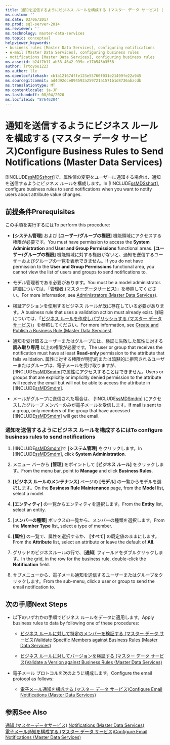 ```yaml
---
title: 通知を送信するようにビジネス ルールを構成する (マスター データ サービス) | Microsoft Docs
ms.custom: ''
ms.date: 03/06/2017
ms.prod: sql-server-2014
ms.reviewer: ''
ms.technology: master-data-services
ms.topic: conceptual
helpviewer_keywords:
- business rules [Master Data Services], configuring notifications
- e-mail [Master Data Services], configuring business rules
- notifications [Master Data Services], configuring business rules
ms.assetid: b24f7b11-ab53-4642-999c-e17b543b3558
author: lrtoyou1223
ms.author: lle
ms.openlocfilehash: cb1a12167dffe123e55760f031e21499fe22a945
ms.sourcegitcommit: ad4d92dce894592a259721a1571b1d8736abacdb
ms.translationtype: MT
ms.contentlocale: ja-JP
ms.lasthandoff: 08/04/2020
ms.locfileid: "87646204"
---
```

# <a name="configure-business-rules-to-send-notifications-master-data-services"></a><span data-ttu-id="77593-102">通知を送信するようにビジネス ルールを構成する (マスター データ サービス)</span><span class="sxs-lookup"><span data-stu-id="77593-102">Configure Business Rules to Send Notifications (Master Data Services)</span></span>
  <span data-ttu-id="77593-103">[!INCLUDE[ssMDSshort](../includes/ssmdsshort-md.md)]で、属性値の変更をユーザーに通知する場合は、通知を送信するようにビジネス ルールを構成します。</span><span class="sxs-lookup"><span data-stu-id="77593-103">In [!INCLUDE[ssMDSshort](../includes/ssmdsshort-md.md)], configure business rules to send notifications when you want to notify users about attribute value changes.</span></span>  
  
## <a name="prerequisites"></a><span data-ttu-id="77593-104">前提条件</span><span class="sxs-lookup"><span data-stu-id="77593-104">Prerequisites</span></span>  
 <span data-ttu-id="77593-105">この手順を実行するには</span><span class="sxs-lookup"><span data-stu-id="77593-105">To perform this procedure:</span></span>  
  
-   <span data-ttu-id="77593-106">**[システム管理]** および **[ユーザー/グループの権限]** 機能領域にアクセスする権限が必要です。</span><span class="sxs-lookup"><span data-stu-id="77593-106">You must have permission to access the **System Administration** and **User and Group Permissions** functional areas.</span></span> <span data-ttu-id="77593-107">**[ユーザー/グループの権限]** 機能領域に対する権限がないと、通知を送信するユーザーおよびグループの一覧を表示できません。</span><span class="sxs-lookup"><span data-stu-id="77593-107">If you do not have permission to the **User and Group Permissions** functional area, you cannot view the list of users and groups to send notifications to.</span></span>  
  
-   <span data-ttu-id="77593-108">モデル管理者である必要があります。</span><span class="sxs-lookup"><span data-stu-id="77593-108">You must be a model administrator.</span></span> <span data-ttu-id="77593-109">詳細については、「[管理者 &#40;マスターデータサービス&#41;](administrators-master-data-services.md)」を参照してください。</span><span class="sxs-lookup"><span data-stu-id="77593-109">For more information, see [Administrators &#40;Master Data Services&#41;](administrators-master-data-services.md).</span></span>  
  
-   <span data-ttu-id="77593-110">検証アクションを使用するビジネス ルールが既に存在している必要があります。</span><span class="sxs-lookup"><span data-stu-id="77593-110">A business rule that uses a validation action must already exist.</span></span> <span data-ttu-id="77593-111">詳細については、「[ビジネス ルールを作成しパブリッシュする (マスター データ サービス)](../../2014/master-data-services/create-and-publish-a-business-rule-master-data-services.md)」を参照してください。</span><span class="sxs-lookup"><span data-stu-id="77593-111">For more information, see [Create and Publish a Business Rule &#40;Master Data Services&#41;](../../2014/master-data-services/create-and-publish-a-business-rule-master-data-services.md).</span></span>  
  
-   <span data-ttu-id="77593-112">通知を受け取るユーザーまたはグループには、検証に失敗した属性に対する **読み取り専用** 以上の権限が必要です。</span><span class="sxs-lookup"><span data-stu-id="77593-112">The user or group that receives the notification must have at least **Read-only** permission to the attribute that fails validation.</span></span> <span data-ttu-id="77593-113">属性に対する権限が明示的または暗黙的に拒否されるユーザーまたはグループは、電子メールを受け取りますが、 [!INCLUDE[ssMDSmdm](../includes/ssmdsmdm-md.md)]で属性にアクセスすることはできません。</span><span class="sxs-lookup"><span data-stu-id="77593-113">Users or groups that are explicitly or implicitly denied permission to the attribute will receive the email but will not be able to access the attribute in [!INCLUDE[ssMDSmdm](../includes/ssmdsmdm-md.md)].</span></span>  
  
-   <span data-ttu-id="77593-114">メールがグループに送信された場合は、 [!INCLUDE[ssMDSmdm](../includes/ssmdsmdm-md.md)] にアクセスしたグループ メンバーのみが電子メールを受信します。</span><span class="sxs-lookup"><span data-stu-id="77593-114">If mail is sent to a group, only members of the group that have accessed [!INCLUDE[ssMDSmdm](../includes/ssmdsmdm-md.md)] will get the email.</span></span>  
  
### <a name="to-configure-business-rules-to-send-notifications"></a><span data-ttu-id="77593-115">通知を送信するようにビジネス ルールを構成するには</span><span class="sxs-lookup"><span data-stu-id="77593-115">To configure business rules to send notifications</span></span>  
  
1.  <span data-ttu-id="77593-116">[!INCLUDE[ssMDSmdm](../includes/ssmdsmdm-md.md)]で **[システム管理]** をクリックします。</span><span class="sxs-lookup"><span data-stu-id="77593-116">In [!INCLUDE[ssMDSmdm](../includes/ssmdsmdm-md.md)], click **System Administration**.</span></span>  
  
2.  <span data-ttu-id="77593-117">メニュー バーから **[管理]** をポイントして **[ビジネス ルール]** をクリックします。</span><span class="sxs-lookup"><span data-stu-id="77593-117">From the menu bar, point to **Manage** and click **Business Rules**.</span></span>  
  
3.  <span data-ttu-id="77593-118">**[ビジネス ルールのメンテナンス]** ページの **[モデル]** の一覧からモデルを選択します。</span><span class="sxs-lookup"><span data-stu-id="77593-118">On the **Business Rule Maintenance** page, from the **Model** list, select a model.</span></span>  
  
4.  <span data-ttu-id="77593-119">**[エンティティ]** の一覧からエンティティを選択します。</span><span class="sxs-lookup"><span data-stu-id="77593-119">From the **Entity** list, select an entity.</span></span>  
  
5.  <span data-ttu-id="77593-120">[**メンバーの種類**] ボックスの一覧から、メンバーの種類を選択します。</span><span class="sxs-lookup"><span data-stu-id="77593-120">From the **Member Type** list, select a type of member.</span></span>  
  
6.  <span data-ttu-id="77593-121">**[属性]** の一覧で、属性を選択するか、 **[すべて]** の既定値のままにします。</span><span class="sxs-lookup"><span data-stu-id="77593-121">From the **Attribute** list, select an attribute or leave the default of **All**.</span></span>  
  
7.  <span data-ttu-id="77593-122">グリッドのビジネスルールの行で、[**通知**] フィールドをダブルクリックします。</span><span class="sxs-lookup"><span data-stu-id="77593-122">In the grid, in the row for the business rule, double-click the **Notification** field.</span></span>  
  
8.  <span data-ttu-id="77593-123">サブメニューから、電子メール通知を送信するユーザーまたはグループをクリックします。</span><span class="sxs-lookup"><span data-stu-id="77593-123">From the sub-menu, click a user or group to send the email notification to.</span></span>  
  
## <a name="next-steps"></a><span data-ttu-id="77593-124">次の手順</span><span class="sxs-lookup"><span data-stu-id="77593-124">Next Steps</span></span>  
  
-   <span data-ttu-id="77593-125">以下のいずれかの手順でビジネス ルールをデータに適用します。</span><span class="sxs-lookup"><span data-stu-id="77593-125">Apply business rules to data by following one of these procedures:</span></span>  
  
    -   [<span data-ttu-id="77593-126">ビジネス ルールに対して特定のメンバーを検証する (マスター データ サービス)</span><span class="sxs-lookup"><span data-stu-id="77593-126">Validate Specific Members against Business Rules &#40;Master Data Services&#41;</span></span>](../../2014/master-data-services/validate-specific-members-against-business-rules-master-data-services.md)  
  
    -   [<span data-ttu-id="77593-127">ビジネス ルールに対してバージョンを検証する (マスター データ サービス)</span><span class="sxs-lookup"><span data-stu-id="77593-127">Validate a Version against Business Rules &#40;Master Data Services&#41;</span></span>](../../2014/master-data-services/validate-a-version-against-business-rules-master-data-services.md)  
  
-   <span data-ttu-id="77593-128">電子メール プロトコルを次のように構成します。</span><span class="sxs-lookup"><span data-stu-id="77593-128">Configure the email protocol as follows:</span></span>  
  
    -   [<span data-ttu-id="77593-129">電子メール通知を構成する (マスター データ サービス)</span><span class="sxs-lookup"><span data-stu-id="77593-129">Configure Email Notifications &#40;Master Data Services&#41;</span></span>](../../2014/master-data-services/configure-email-notifications-master-data-services.md)  
  
## <a name="see-also"></a><span data-ttu-id="77593-130">参照</span><span class="sxs-lookup"><span data-stu-id="77593-130">See Also</span></span>  
 <span data-ttu-id="77593-131">[通知 &#40;マスターデータサービス&#41;](../../2014/master-data-services/notifications-master-data-services.md) </span><span class="sxs-lookup"><span data-stu-id="77593-131">[Notifications &#40;Master Data Services&#41;](../../2014/master-data-services/notifications-master-data-services.md) </span></span>  
 [<span data-ttu-id="77593-132">電子メール通知を構成する (マスター データ サービス)</span><span class="sxs-lookup"><span data-stu-id="77593-132">Configure Email Notifications &#40;Master Data Services&#41;</span></span>](../../2014/master-data-services/configure-email-notifications-master-data-services.md)  
  
  
